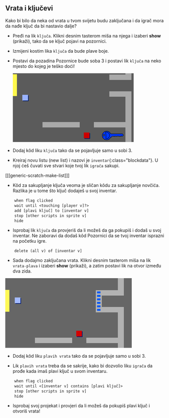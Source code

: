 ## Vrata i ključevi

Kako bi bilo da neka od vrata u tvom svijetu budu zaključana i da igrač mora da nađe ključ da bi nastavio dalje?

+ Pređi na lik `ključa`. Klikni desnim tasterom miša na njega i izaberi **show** (prikaži), tako da se ključ pojavi na pozornici.

+ Izmijeni kostim lika `ključa` da bude plave boje.

+ Postavi da pozadina Pozornice bude soba 3 i postavi lik `ključa` na neko mjesto do kojeg je teško doći!
    
    ![screenshot](images/world-key.png)

+ Dodaj kôd liku `ključa` tako da se pojavljuje samo u sobi 3.

+ Kreiraj novu listu (new list) i nazovi je `inventar`{:class="blockdata"}. U njoj ćeš čuvati sve stvari koje tvoj lik `igrača` sakupi.

[[[generic-scratch-make-list]]]

+ Kôd za sakupljanje ključa veoma je sličan kôdu za sakupljanje novčića. Razlika je u tome što ključ dodaješ u svoj inventar.

```blocks
    when flag clicked
    wait until <touching [player v]?>
    add [plavi ključ] to [inventar v]
    stop [other scripts in sprite v]
    hide
```

+ Isprobaj lik `ključa` da provjeriš da li možeš da ga pokupiš i dodaš u svoj inventar. Ne zaboravi da dodaš kôd Pozornici da se tvoj inventar isprazni na početku igre.

```blocks
    delete (all v) of [inventar v]
```

+ Sada dodajmo zaključana vrata. Klikni desnim tasterom miša na lik `vrata-plava` i izaberi **show** (prikaži), a zatim postavi lik na otvor između dva zida.

![screenshot](images/world-door.png)

+ Dodaj kôd liku `plavih vrata` tako da se pojavljuje samo u sobi 3.

+ Lik `plavih vrata` treba da se sakrije, kako bi dozvolio liku `igrača` da prođe kada imaš plavi ključ u svom inventaru.

```blocks
    when flag clicked
    wait until <[inventar v] contains [plavi ključ]>
    stop [other scripts in sprite v]
    hide
```

+ Isprobaj svoj projekat i provjeri da li možeš da pokupiš plavi ključ i otvoriš vrata!